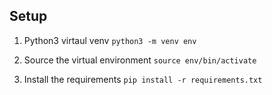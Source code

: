 ## Setup

1. Python3 virtaul venv
   `python3 -m venv env`

2. Source the virtual environment
   `source env/bin/activate`

3. Install the requirements
   `pip install -r requirements.txt`
